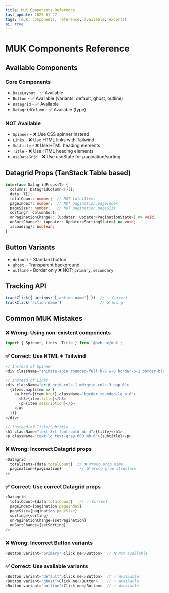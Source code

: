 ```yaml
---
title: MUK Components Reference
last_update: 2025-01-27
tags: [muk, components, reference, available, exports]
ai: true
---
```


# MUK Components Reference

## Available Components

### Core Components
- `BaseLayout` - ✅ Available
- `Button` - ✅ Available (variants: default, ghost, outline)
- `Datagrid` - ✅ Available
- `DatagridColumn` - ✅ Available (type)

### NOT Available
- `Spinner` - ❌ Use CSS spinner instead
- `Links` - ❌ Use HTML links with Tailwind
- `Subtitle` - ❌ Use HTML heading elements
- `Title` - ❌ Use HTML heading elements
- `useDataGrid` - ❌ Use useState for pagination/sorting

## Datagrid Props (TanStack Table based)

```typescript
interface DatagridProps<T> {
  columns: DatagridColumn<T>[];
  data: T[];
  totalCount: number;  // NOT totalItems
  pageIndex?: number;  // NOT pagination.pageIndex
  pageSize?: number;   // NOT pagination.pageSize
  sorting?: ColumnSort;
  onPaginationChange?: (updater: Updater<PaginationState>) => void;
  onSortChange?: (updater: Updater<SortingState>) => void;
  isLoading?: boolean;
}
```

## Button Variants
- `default` - Standard button
- `ghost` - Transparent background
- `outline` - Border only
❌ NOT: `primary`, `secondary`

## Tracking API

```typescript
trackClick({ actions: ['action-name'] })  // ✅ Correct
trackClick('action-name')                 // ❌ Wrong
```

## Common MUK Mistakes

### ❌ Wrong: Using non-existent components
```typescript
import { Spinner, Links, Title } from '@ovh-ux/muk';
```

### ✅ Correct: Use HTML + Tailwind
```typescript
// Instead of Spinner
<div className="animate-spin rounded-full h-8 w-8 border-b-2 border-blue-600"></div>

// Instead of Links
<div className="grid grid-cols-1 md:grid-cols-3 gap-6">
  {items.map(item => (
    <a href={item.href} className="border rounded-lg p-6">
      <h3>{item.title}</h3>
      <p>{item.description}</p>
    </a>
  ))}
</div>

// Instead of Title/Subtitle
<h1 className="text-3xl font-bold mb-4">{title}</h1>
<p className="text-lg text-gray-600 mb-6">{subtitle}</p>
```

### ❌ Wrong: Incorrect Datagrid props
```typescript
<Datagrid
  totalItems={data.totalCount}  // ❌ Wrong prop name
  pagination={pagination}        // ❌ Wrong prop structure
/>
```

### ✅ Correct: Use correct Datagrid props
```typescript
<Datagrid
  totalCount={data.totalCount}   // ✅ Correct
  pageIndex={pagination.pageIndex}
  pageSize={pagination.pageSize}
  sorting={sorting}
  onPaginationChange={setPagination}
  onSortChange={setSorting}
/>
```

### ❌ Wrong: Incorrect Button variants
```typescript
<Button variant="primary">Click me</Button>  // ❌ Not available
```

### ✅ Correct: Use available variants
```typescript
<Button variant="default">Click me</Button>  // ✅ Available
<Button variant="ghost">Click me</Button>    // ✅ Available
<Button variant="outline">Click me</Button>  // ✅ Available
```
